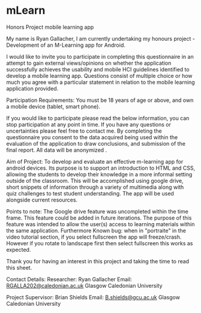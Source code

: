# mLearn
Honors Project mobile learning app

My name is Ryan Gallacher, I am currently undertaking my honours project - Development of an M-Learning app for Android.

I would like to invite you to participate in completing this questionnaire in an attempt to gain external views/opinions on whether the application successfully achieves the usability and mobile HCI guidelines identified to develop a mobile learning app. Questions consist of multiple choice or how much you agree with a particular statement in relation to the mobile learning application provided. 

Participation Requirements:
You must be 18 years of age or above, and own a mobile device (tablet, smart phone).

If you would like to participate please read the below information, you can stop participation at any point in time. If you have any questions or uncertainties please feel free to contact me. By completing the questionnaire you consent to the data acquired being used within the evaluation of the application to draw conclusions, and submission of the final report. All data will be anonymized .

Aim of Project: To develop and evaluate an effective m-learning app for android devices. Its purpose is to support an introduction to HTML and CSS, allowing the students to develop their knowledge in a more informal setting outside of the classroom. This will be accomplished using google drive, short snippets of information through a variety of multimedia along with quiz challenges to test student understanding. The app will be used alongside current resources.

Points to note: The Google drive feature was uncompleted within the time frame. This feature could be added in future iterations. The purpose of this feature was intended to allow the user(s) access to learning materials within the same application.
Furthermore Known bug: when in "portraite" in the video tutorial section, if you select fullscreen the app will freeze/crash. However if you rotate to landscape first then select fullscreen this works as expected.

Thank you for having an interest in this project and taking the time to read this sheet.

Contact Details:
Researcher: Ryan Gallacher
Email: RGALLA202@caledonian.ac.uk
Glasgow Caledonian University

Project Supervisor: Brian Shields
Email: B.shields@gcu.ac.uk
Glasgow Caledonian University

